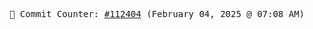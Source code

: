 <p align="center">
    <samp>
        📮 Commit Counter: <a href="https://github.com/Javascript-void0/Javascript-void0/commits/main">#112404</a> (February 04, 2025 @ 07:08 AM)
    </samp>
</p>